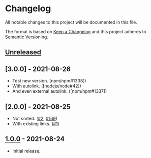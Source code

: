 # Changelog
All notable changes to this project will be documented in this file.

The format is based on [Keep a Changelog](http://keepachangelog.com/en/1.0.0/)
and this project adheres to [Semantic Versioning](http://semver.org/spec/v2.0.0.html).

## [Unreleased]

## [3.0.0] - 2021-08-26
* Test new version. [npm/npm#1338])
* With autolink. ([nodejs/node#42])
* And even external autolink. ([npm/npm#1337])

## [2.0.0] - 2021-08-25
* Not sorted. ([#2], [#169])
* With existing links. ([#1])

## [1.0.0] - 2021-08-24
* Initial release.

[Unreleased]: https://github.com/nodejs/node/compare/v1.0.0...HEAD
[1.0.0]: https://github.com/nodejs/node/tree/v1.0.0

[#2]: this/is/not/touched
[#169]: hello
[#1]: this/is/not/touched/either
